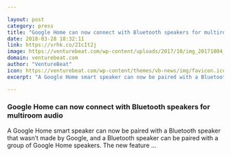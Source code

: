 ```yaml
---

layout: post
category: press
title: "Google Home can now connect with Bluetooth speakers for multiroom audio"
date: 2018-03-28 18:32:11
link: https://vrhk.co/2IcIt2j
image: https://venturebeat.com/wp-content/uploads/2017/10/img_20171004_120656-2.jpg?fit=3838%2C2879&strip=all
domain: venturebeat.com
author: "VentureBeat"
icon: https://venturebeat.com/wp-content/themes/vb-news/img/favicon.ico
excerpt: "A Google Home smart speaker can now be paired with a Bluetooth speaker that wasn’t made by Google, and a Bluetooth speaker can be paired with a group of Google Home speakers. The new feature …"

---
```


### Google Home can now connect with Bluetooth speakers for multiroom audio

A Google Home smart speaker can now be paired with a Bluetooth speaker that wasn’t made by Google, and a Bluetooth speaker can be paired with a group of Google Home speakers. The new feature …